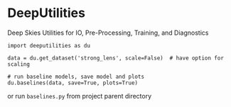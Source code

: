 # DeepUtilities
Deep Skies Utilities for IO, Pre-Processing, Training, and Diagnostics

```
import deeputilities as du

data = du.get_dataset('strong_lens', scale=False)  # have option for scaling

# run baseline models, save model and plots
du.baselines(data, save=True, plots=True)
```

or run `baselines.py` from project parent directory
